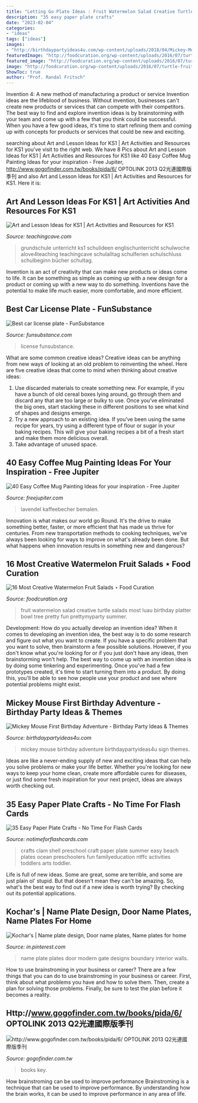 ```yaml
---
title: "Letting Go Plate Ideas : Fruit Watermelon Salad Creative Turtle Salads Most Luau Birthday Platter Bowl Tree Pretty Fun Prettymyparty Summer"
description: "35 easy paper plate crafts"
date: "2023-02-04"
categories:
- "ideas"
tags: ["ideas"]
images:
- "http://birthdaypartyideas4u.com/wp-content/uploads/2018/04/Mickey-Mouse-First-Birthday-Adventure-Sign.jpg"
featuredImage: "http://foodcuration.org/wp-content/uploads/2016/07/turtle-fruit-salad.jpg"
featured_image: "http://foodcuration.org/wp-content/uploads/2016/07/turtle-fruit-salad.jpg"
image: "http://foodcuration.org/wp-content/uploads/2016/07/turtle-fruit-salad.jpg"
ShowToc: true
author: "Prof. Randal Fritsch"
---
```



Invention 4: A new method of manufacturing a product or service
Invention ideas are the lifeblood of business. Without invention, businesses can't create new products or services that can compete with their competitors. The best way to find and explore invention ideas is by brainstorming with your team and come up with a few that you think could be successful. When you have a few good ideas, it's time to start refining them and coming up with concepts for products or services that could be new and exciting.

	

		
searching about Art and Lesson Ideas for KS1 | Art Activities and Resources for KS1 you've visit to the right web. We have 8 Pics about Art and Lesson Ideas for KS1 | Art Activities and Resources for KS1 like 40 Easy Coffee Mug Painting Ideas for your inspiration - Free Jupiter, http://www.gogofinder.com.tw/books/pida/6/ OPTOLINK 2013 Q2光連國際版季刊 and also Art and Lesson Ideas for KS1 | Art Activities and Resources for KS1. Here it is:
		
    
## Art And Lesson Ideas For KS1 | Art Activities And Resources For KS1

<img loading=lazy src="https://www.teachingcave.com/wp-content/uploads/2013/11/Summer-Holidays.jpg" onerror="this.onerror=null;this.src='https://tse3.mm.bing.net/th?id=OIP.xJTywJhW2LhEnCVDYSEuIQHaFi&amp;pid=15.1';" alt="Art and Lesson Ideas for KS1 | Art Activities and Resources for KS1">

_Source: teachingcave.com_

>grundschule unterricht ks1 schulideen englischunterricht schulwoche alove4teaching teachingcave schulalltag schulferien schulschluss schulbeginn bücher schultag. 

	

Invention is an act of creativity that can make new products or ideas come to life. It can be something as simple as coming up with a new design for a product or coming up with a new way to do something. Inventions have the potential to make life much easier, more comfortable, and more efficient.

    
## Best Car License Plate - FunSubstance

<img loading=lazy src="https://funsubstance.com/uploads/original/84/84007.jpg" onerror="this.onerror=null;this.src='https://tse1.mm.bing.net/th?id=OIP.GfIp5XZeDaWfk8Xcs9hxpwHaG7&amp;pid=15.1';" alt="Best car license plate - FunSubstance">

_Source: funsubstance.com_

>license funsubstance. 

	

What are some common creative ideas?
Creative ideas can be anything from new ways of looking at an old problem to reinventing the wheel. Here are five creative ideas that come to mind when thinking about creative ideas: 
1. Use discarded materials to create something new. For example, if you have a bunch of old cereal boxes lying around, go through them and discard any that are too large or bulky to use. Once you’ve eliminated the big ones, start stacking these in different positions to see what kind of shapes and designs emerge.
2. Try a new approach to an existing idea. If you’ve been using the same recipe for years, try using a different type of flour or sugar in your baking recipes. This will give your baking recipes a bit of a fresh start and make them more delicious overall.
3. Take advantage of unused space.

    
## 40 Easy Coffee Mug Painting Ideas For Your Inspiration - Free Jupiter

<img loading=lazy src="http://www.freejupiter.com/wp-content/uploads/2020/03/Easy-Coffee-Mug-Painting-Ideas-for-your-inspiration-12.jpg" onerror="this.onerror=null;this.src='https://tse3.mm.bing.net/th?id=OIP.7UBIpmL79FciAiNk50HZpAHaJQ&amp;pid=15.1';" alt="40 Easy Coffee Mug Painting Ideas for your inspiration - Free Jupiter">

_Source: freejupiter.com_

>lavendel kaffeebecher bemalen. 

	

Innovation is what makes our world go Round. It's the drive to make something better, faster, or more efficient that has made us thrive for centuries. From new transportation methods to cooking techniques, we've always been looking for ways to improve on what's already been done. But what happens when innovation results in something new and dangerous?

    
## 16 Most Creative Watermelon Fruit Salads ⋆ Food Curation

<img loading=lazy src="http://foodcuration.org/wp-content/uploads/2016/07/turtle-fruit-salad.jpg" onerror="this.onerror=null;this.src='https://tse3.mm.bing.net/th?id=OIP.wWkBZgBq2n_G2I5cLhpE_QHaLH&amp;pid=15.1';" alt="16 Most Creative Watermelon Fruit Salads ⋆ Food Curation">

_Source: foodcuration.org_

>fruit watermelon salad creative turtle salads most luau birthday platter bowl tree pretty fun prettymyparty summer. 

	

Development: How do you actually develop an invention idea?
When it comes to developing an invention idea, the best way is to do some research and figure out what you want to create. If you have a specific problem that you want to solve, then brainstorm a few possible solutions. However, if you don't know what you're looking for or if you just don't have any ideas, then brainstorming won't help. The best way to come up with an invention idea is by doing some tinkering and experimenting. Once you've had a few prototypes created, it's time to start turning them into a product. By doing this, you'll be able to see how people use your product and see where potential problems might exist.

    
## Mickey Mouse First Birthday Adventure - Birthday Party Ideas &amp; Themes

<img loading=lazy src="http://birthdaypartyideas4u.com/wp-content/uploads/2018/04/Mickey-Mouse-First-Birthday-Adventure-Sign.jpg" onerror="this.onerror=null;this.src='https://tse1.mm.bing.net/th?id=OIP.Vs_HRVdpWu0aRHVhWMipgwHaNY&amp;pid=15.1';" alt="Mickey Mouse First Birthday Adventure - Birthday Party Ideas &amp; Themes">

_Source: birthdaypartyideas4u.com_

>mickey mouse birthday adventure birthdaypartyideas4u sign themes. 

	

Ideas are like a never-ending supply of new and exciting ideas that can help you solve problems or make your life better. Whether you're looking for new ways to keep your home clean, create more affordable cures for diseases, or just find some fresh inspiration for your next project, ideas are always worth checking out.

    
## 35 Easy Paper Plate Crafts - No Time For Flash Cards

<img loading=lazy src="http://www.notimeforflashcards.com/wp-content/uploads/2014/04/clam-shell.jpg" onerror="this.onerror=null;this.src='https://tse2.mm.bing.net/th?id=OIP.LUckKaMy6SsuYPKWvW7ZhAHaFj&amp;pid=15.1';" alt="35 Easy Paper Plate Crafts - No Time For Flash Cards">

_Source: notimeforflashcards.com_

>crafts clam shell preschool craft paper plate summer easy beach plates ocean preschoolers fun familyeducation ntffc activities toddlers arts toddler. 

	

Life is full of new ideas. Some are great, some are terrible, and some are just plain ol' stupid. But that doesn't mean they can't be amazing. So, what's the best way to find out if a new idea is worth trying? By checking out its potential applications.

    
## Kochar&#039;s | Name Plate Design, Door Name Plates, Name Plates For Home

<img loading=lazy src="https://i.pinimg.com/736x/8e/7e/65/8e7e658332db5fdf818b355c5c9ca340--plates.jpg" onerror="this.onerror=null;this.src='https://tse3.mm.bing.net/th?id=OIP.6wsxTNFhHA6cnPSnhafo5QHaNK&amp;pid=15.1';" alt="Kochar&#039;s | Name plate design, Door name plates, Name plates for home">

_Source: in.pinterest.com_

>name plate plates door modern gate designs boundary interior walls. 

	

How to use brainstroming in your business or career?
There are a few things that you can do to use brainstroming in your business or career. First, think about what problems you have and how to solve them. Then, create a plan for solving those problems. Finally, be sure to test the plan before it becomes a reality.

    
## Http://www.gogofinder.com.tw/books/pida/6/ OPTOLINK 2013 Q2光連國際版季刊

<img loading=lazy src="http://www.gogofinder.com.tw/books/pida/6/s/1372218172JMSeg76h.jpg" onerror="this.onerror=null;this.src='https://tse3.mm.bing.net/th?id=OIP.AEuIScqa3IqlogD6tg4ygAHaKf&amp;pid=15.1';" alt="http://www.gogofinder.com.tw/books/pida/6/ OPTOLINK 2013 Q2光連國際版季刊">

_Source: gogofinder.com.tw_

>books key. 

	

How brainstroming can be used to improve performance
Brainstroming is a technique that can be used to improve performance. By understanding how the brain works, it can be used to improve performance in any area of life.


